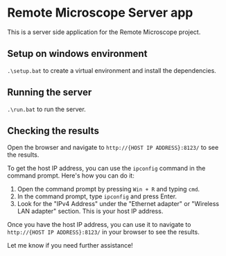 # Remote Microscope Server app 

This is a server side application for the Remote Microscope project.

## Setup on windows environment
`.\setup.bat` to create a virtual environment and install the dependencies.

## Running the server
`.\run.bat` to run the server.

## Checking the results
Open the browser and navigate to `http://{HOST IP ADDRESS}:8123/` to see the results.
 
To get the host IP address, you can use the `ipconfig` command in the command prompt. Here's how you can do it:

1. Open the command prompt by pressing `Win + R` and typing `cmd`.
2. In the command prompt, type `ipconfig` and press Enter.
3. Look for the "IPv4 Address" under the "Ethernet adapter" or "Wireless LAN adapter" section. This is your host IP address.

Once you have the host IP address, you can use it to navigate to `http://{HOST IP ADDRESS}:8123/` in your browser to see the results.

Let me know if you need further assistance!
